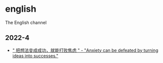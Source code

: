 # english

The English channel

## 2022-4

- [" 把想法变成成功，就能打败焦虑 " - "Anxiety can be defeated by turning ideas into successes."](https://github.com/webVueBlog/english/issues/1)
